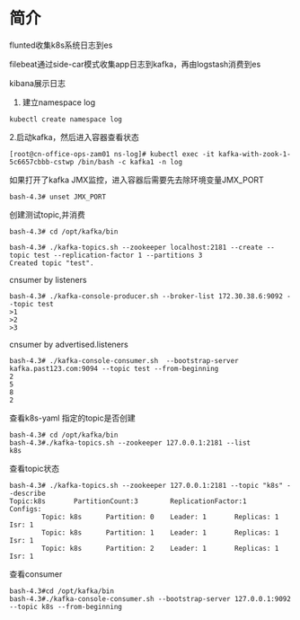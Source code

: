 # 简介

flunted收集k8s系统日志到es

filebeat通过side-car模式收集app日志到kafka，再由logstash消费到es

kibana展示日志


1. 建立namespace log
```
kubectl create namespace log

```

2.启动kafka，然后进入容器查看状态
```
[root@cn-office-ops-zam01 ns-log]# kubectl exec -it kafka-with-zook-1-5c6657cbbb-cstwp /bin/bash -c kafka1 -n log   

```

如果打开了kafka JMX监控，进入容器后需要先去除环境变量JMX_PORT
```
bash-4.3# unset JMX_PORT
```
创建测试topic,并消费

```
bash-4.3# cd /opt/kafka/bin

bash-4.3# ./kafka-topics.sh --zookeeper localhost:2181 --create --topic test --replication-factor 1 --partitions 3 
Created topic "test".
```
cnsumer by listeners
```
bash-4.3# ./kafka-console-producer.sh --broker-list 172.30.38.6:9092 --topic test  
>1
>2
>3
```
cnsumer by advertised.listeners
```
bash-4.3# ./kafka-console-consumer.sh  --bootstrap-server kafka.past123.com:9094 --topic test --from-beginning                           
2
5
8
2
```

查看k8s-yaml 指定的topic是否创建
```
bash-4.3# cd /opt/kafka/bin
bash-4.3#./kafka-topics.sh --zookeeper 127.0.0.1:2181 --list
k8s

```
查看topic状态
```
bash-4.3# ./kafka-topics.sh --zookeeper 127.0.0.1:2181 --topic "k8s" --describe                  
Topic:k8s       PartitionCount:3        ReplicationFactor:1     Configs:
        Topic: k8s      Partition: 0    Leader: 1       Replicas: 1     Isr: 1
        Topic: k8s      Partition: 1    Leader: 1       Replicas: 1     Isr: 1
        Topic: k8s      Partition: 2    Leader: 1       Replicas: 1     Isr: 1
```
查看consumer
```
bash-4.3#cd /opt/kafka/bin
bash-4.3#./kafka-console-consumer.sh --bootstrap-server 127.0.0.1:9092 --topic k8s --from-beginning
```


